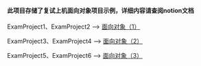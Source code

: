 #### 此项目存储了复试上机面向对象项目示例，详细内容请查阅notion文档

ExamProject1、ExamProject2 --> [面向对象（1）](https://sky-pie-b52.notion.site/1-ac1cd3858f204ef08d43eda9c787abc2?pvs=4)

ExamProject3、ExamProject4 --> [面向对象（2）](https://sky-pie-b52.notion.site/2-73a68da95aed45718a291f9ac82b0c76?pvs=4)

ExamProject5、ExamProject6 --> [面向对象（3）](https://sky-pie-b52.notion.site/3-50b3f824f0d44e7093e463352811dbb9?pvs=4)

